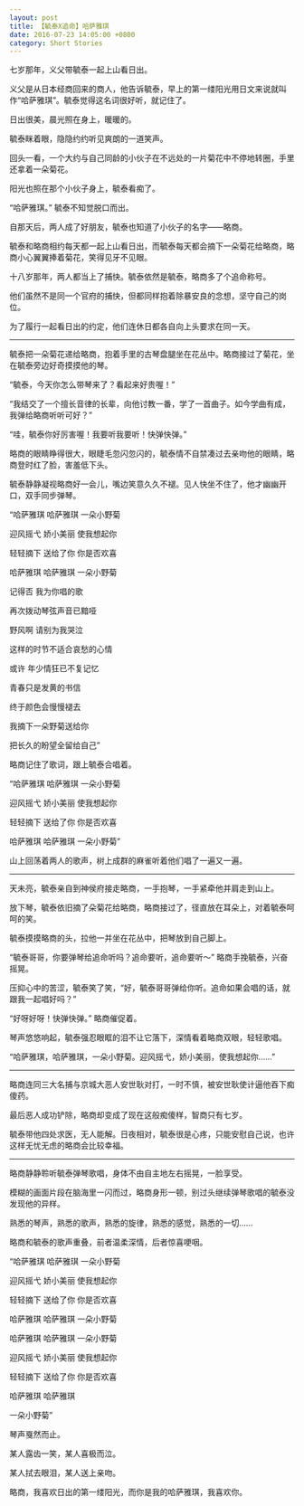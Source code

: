 ```yaml
---
layout: post
title: 【毓泰X追命】哈萨雅琪
date: 2016-07-23 14:05:00 +0800
category: Short Stories
---
```

七岁那年，义父带毓泰一起上山看日出。

义父是从日本经商回来的商人，他告诉毓泰，早上的第一缕阳光用日文来说就叫作“哈萨雅琪”。毓泰觉得这名词很好听，就记住了。

日出很美，晨光照在身上，暖暖的。

毓泰眯着眼，隐隐约约听见爽朗的一道笑声。

回头一看，一个大约与自己同龄的小伙子在不远处的一片菊花中不停地转圈，手里还拿着一朵菊花。

阳光也照在那个小伙子身上，毓泰看痴了。

“哈萨雅琪。” 毓泰不知觉脱口而出。

自那天后，两人成了好朋友，毓泰也知道了小伙子的名字——略商。

毓泰和略商相约每天都一起上山看日出，而毓泰每天都会摘下一朵菊花给略商，略商小心翼翼捧着菊花，笑得见牙不见眼。

十八岁那年，两人都当上了捕快。毓泰依然是毓泰，略商多了个追命称号。

他们虽然不是同一个官府的捕快，但都同样抱着除暴安良的念想，坚守自己的岗位。

为了履行一起看日出的约定，他们连休日都各自向上头要求在同一天。

---

毓泰把一朵菊花递给略商，抱着手里的古琴盘腿坐在花丛中。略商接过了菊花，坐在毓泰旁边好奇摸摸他的琴。

“毓泰，今天你怎么带琴来了？看起来好贵喔！”

“我结交了一个擅长音律的长辈，向他讨教一番，学了一首曲子。如今学曲有成，我弹给略商听听可好？”

“哇，毓泰你好厉害喔！我要听我要听！快弹快弹。”

略商的眼睛睁得很大，眼睫毛忽闪忽闪的，毓泰情不自禁凑过去亲吻他的眼睛，略商登时红了脸，害羞低下头。

毓泰静静凝视略商好一会儿，嘴边笑意久久不褪。见人快坐不住了，他才幽幽开口，双手同步弹琴。

“哈萨雅琪 哈萨雅琪 一朵小野菊

迎风摇弋 娇小美丽 使我想起你

轻轻摘下 送给了你 你是否欢喜

哈萨雅琪 哈萨雅琪 一朵小野菊

记得否 我为你唱的歌

再次拨动琴弦声音已黯哑

野风啊 请别为我哭泣

这样的时节不适合哀愁的心情

或许 年少情狂已不复记忆

青春只是发黄的书信

终于颜色会慢慢褪去

我摘下一朵野菊送给你

把长久的盼望全留给自己”

略商记住了歌词，跟上毓泰合唱着。

“哈萨雅琪 哈萨雅琪 一朵小野菊

迎风摇弋 娇小美丽 使我想起你

轻轻摘下 送给了你 你是否欢喜

哈萨雅琪 哈萨雅琪 一朵小野菊”

山上回荡着两人的歌声，树上成群的麻雀听着他们唱了一遍又一遍。

---

天未亮，毓泰亲自到神侯府接走略商，一手抱琴，一手紧牵他并肩走到山上。

放下琴，毓泰依旧摘了朵菊花给略商，略商接过了，径直放在耳朵上，对着毓泰呵呵的笑。

毓泰摸摸略商的头，拉他一并坐在花丛中，把琴放到自己脚上。

“毓泰哥哥，你要弹琴给追命听吗？追命要听，追命要听～” 略商手挽毓泰，兴奋摇晃。

压抑心中的苦涩，毓泰笑了笑，“好，毓泰哥哥弹给你听。追命如果会唱的话，就跟我一起唱好吗？”

“好呀好呀！快弹快弹。” 略商催促着。

琴声悠悠响起，毓泰强忍眼眶的泪不让它落下，深情看着略商双眼，轻轻歌唱。

 “哈萨雅琪，哈萨雅琪，一朵小野菊。迎风摇弋，娇小美丽，使我想起你……”

---

略商连同三大名捕与京城大恶人安世耿对打，一时不慎，被安世耿使计逼他吞下痴傻药。

最后恶人成功铲除，略商却变成了现在这般痴傻样，智商只有七岁。

毓泰带他四处求医，无人能解。日夜相对，毓泰很是心疼，只能安慰自己说，也许这样无忧无虑的略商会比较幸福。

---

略商静静聆听毓泰弹琴歌唱，身体不由自主地左右摇晃，一脸享受。

模糊的画面片段在脑海里一闪而过，略商身形一顿，别过头继续弹琴歌唱的毓泰没发现他的异样。

熟悉的琴声，熟悉的歌声，熟悉的旋律，熟悉的感觉，熟悉的一切……

略商和毓泰的歌声重叠，前者温柔深情，后者惊喜哽咽。

“哈萨雅琪 哈萨雅琪 一朵小野菊

迎风摇弋 娇小美丽 使我想起你

轻轻摘下 送给了你 你是否欢喜

哈萨雅琪 哈萨雅琪 一朵小野菊

哈萨雅琪 哈萨雅琪 一朵小野菊

迎风摇弋 娇小美丽 使我想起你

轻轻摘下 送给了你 你是否欢喜

哈萨雅琪 哈萨雅琪

一朵小野菊”

琴声戛然而止。

某人露齿一笑，某人喜极而泣。

某人拭去眼泪，某人送上亲吻。

略商，我喜欢日出的第一缕阳光，而你是我的哈萨雅琪，我喜欢你。